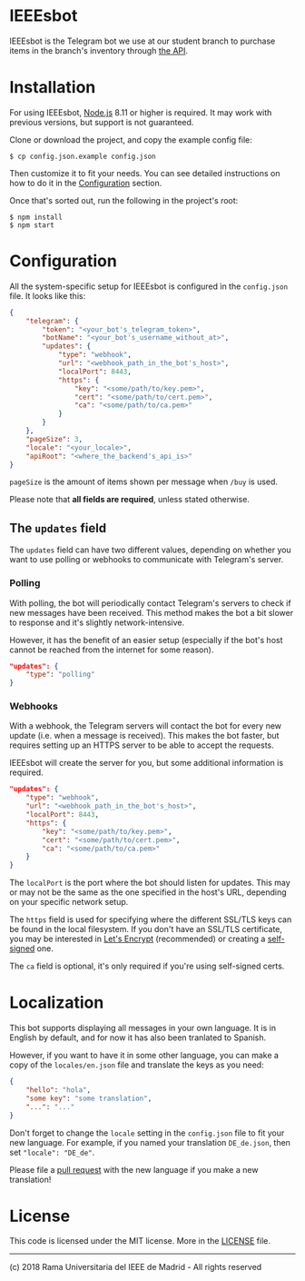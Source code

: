 IEEEsbot
========

IEEEsbot is the Telegram bot we use at our student branch to purchase items
in the branch's inventory through
[the API](https://github.com/Repo-IEEEsb/Web-IEEEsb-backend).

# Installation

For using IEEEsbot, [Node.js](https://nodejs.org) 8.11 or higher is required.
It may work with previous versions, but support is not guaranteed.

Clone or download the project, and copy the example config file:

    $ cp config.json.example config.json

Then customize it to fit your needs. You can see detailed instructions on how
to do it in the [Configuration](#configuration) section.

Once that's sorted out, run the following in the project's root:

    $ npm install
    $ npm start


# Configuration

All the system-specific setup for IEEEsbot is configured ìn the `config.json`
file. It looks like this:

```json
{
    "telegram": {
        "token": "<your_bot's_telegram_token>",
        "botName": "<your_bot's_username_without_at>",
        "updates": {
            "type": "webhook",
            "url": "<webhook_path_in_the_bot's_host>",
            "localPort": 8443,
            "https": {
                "key": "<some/path/to/key.pem>",
                "cert": "<some/path/to/cert.pem>",
                "ca": "<some/path/to/ca.pem>"
            }
        }
    },
    "pageSize": 3,
    "locale": "<your_locale>",
    "apiRoot": "<where_the_backend's_api_is>"
}
```

`pageSize` is the amount of items shown per message when `/buy` is used.

Please note that **all fields are required**, unless stated otherwise.

## The `updates` field

The `updates` field can have two different values, depending on whether you
want to use polling or webhooks to communicate with Telegram's server.

### Polling

With polling, the bot will periodically contact Telegram's servers to check
if new messages have been received. This method makes the bot a bit slower to
response and it's slightly network-intensive.

However, it has the benefit of an easier setup (especially if the bot's host
cannot be reached from the internet for some reason).

```json
"updates": {
    "type": "polling"
}
``` 


### Webhooks

With a webhook, the Telegram servers will contact the bot for every new update
(i.e. when a message is received). This makes the bot faster, but requires
setting up an HTTPS server to be able to accept the requests.

IEEEsbot will create the server for you, but some additional information is
required.

```json
"updates": {
    "type": "webhook",
    "url": "<webhook_path_in_the_bot's_host>",
    "localPort": 8443,
    "https": {
        "key": "<some/path/to/key.pem>",
        "cert": "<some/path/to/cert.pem>",
        "ca": "<some/path/to/ca.pem>"
    }
}
```

The `localPort` is the port where the bot should listen for updates. This may
or may not be the same as the one specified in the host's URL, depending on
your specific network setup.

The `https` field is used for specifying where the different SSL/TLS keys can
be found in the local filesystem. If you don't have an SSL/TLS certificate,
you may be interested in [Let's Encrypt](https://letsencrypt.org)
(recommended) or creating a
[self-signed](https://en.wikipedia.org/wiki/Self-signed_certificate) one.

The `ca` field is optional, it's only required if you're using self-signed
certs.

# Localization

This bot supports displaying all messages in your own language. It is in
English by default, and for now it has also been tranlated to Spanish.

However, if you want to have it in some other language, you can make a copy of
the `locales/en.json` file and translate the keys as you need:

```json
{
    "hello": "hola",
    "some key": "some translation",
    "...": "..."
}
```

Don't forget to change the `locale` setting in the `config.json` file to fit
your new language. For example, if you named your translation `DE_de.json`,
then set `"locale": "DE_de"`.

Please file a [pull request](https://github.com/Repo-IEEEsb/IEEEsbot/pulls)
with the new language if you make a new translation!

# License

This code is licensed under the MIT license. More in the [LICENSE](./LICENSE)
file.

---

(c) 2018 Rama Universitaria del IEEE de Madrid - All rights reserved
